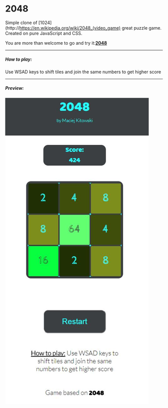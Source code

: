 # 2048


Simple clone of [1024](http://https://en.wikipedia.org/wiki/2048_(video_game) great puzzle game.
Created on pure JavaScript and CSS.

You are more than welcome to go and try it:**[2048](http://https://mkitowski.github.io/2048/ "2048")**

------------

##### How to play:
Use WSAD keys to shift tiles and join the same numbers to get higher score

------------

##### Preview:
![](https://github.com/mkitowski/2048/blob/master/2048.JPG?raw=true)

